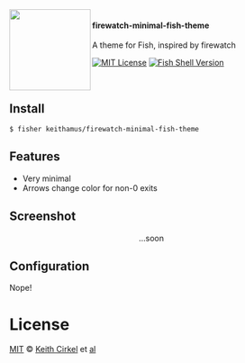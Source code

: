 <img src="https://cdn.rawgit.com/oh-my-fish/oh-my-fish/e4f1c2e0219a17e2c748b824004c8d0b38055c16/docs/logo.svg" align="left" width="144px" height="144px"/>

#### firewatch-minimal-fish-theme
A theme for Fish, inspired by firewatch

[![MIT License](https://img.shields.io/badge/license-MIT-007EC7.svg?style=flat-square)](/LICENSE)
[![Fish Shell Version](https://img.shields.io/badge/fish-v2.2.0-007EC7.svg?style=flat-square)](http://fishshell.com)

<br/>

## Install


```fish
$ fisher keithamus/firewatch-minimal-fish-theme
```

## Features

* Very minimal
* Arrows change color for non-0 exits

## Screenshot

<p align="center">
...soon
</p>

## Configuration

Nope!

# License

[MIT][mit] © [Keith Cirkel][author] et [al][contributors]


[mit]:            http://opensource.org/licenses/MIT
[author]:         http://github.com/keithamus
[contributors]:   https://github.com/keithamus/keithafish/graphs/contributors
